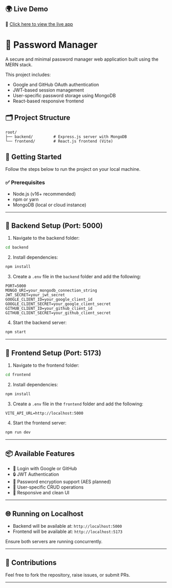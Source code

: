 ## 🌍 Live Demo

🔗 [Click here to view the live app](https://your-live-site-url.com)


# 🔐 Password Manager

A secure and minimal password manager web application built using the MERN stack.

This project includes:

* Google and GitHub OAuth authentication
* JWT-based session management
* User-specific password storage using MongoDB
* React-based responsive frontend

## 🗂 Project Structure

```
root/
├── backend/         # Express.js server with MongoDB
└── frontend/        # React.js frontend (Vite)
```

## 🚀 Getting Started

Follow the steps below to run the project on your local machine.

### ✅ Prerequisites

* Node.js (v16+ recommended)
* npm or yarn
* MongoDB (local or cloud instance)

---

## 🔧 Backend Setup (Port: 5000)

1. Navigate to the backend folder:

```bash
cd backend
```

2. Install dependencies:

```bash
npm install
```

3. Create a `.env` file in the `backend` folder and add the following:

```env
PORT=5000
MONGO_URI=your_mongodb_connection_string
JWT_SECRET=your_jwt_secret
GOOGLE_CLIENT_ID=your_google_client_id
GOOGLE_CLIENT_SECRET=your_google_client_secret
GITHUB_CLIENT_ID=your_github_client_id
GITHUB_CLIENT_SECRET=your_github_client_secret
```

4. Start the backend server:

```bash
npm start
```

---

## 🎨 Frontend Setup (Port: 5173)

1. Navigate to the frontend folder:

```bash
cd frontend
```

2. Install dependencies:

```bash
npm install
```

3. Create a `.env` file in the `frontend` folder and add the following:

```env
VITE_API_URL=http://localhost:5000
```

4. Start the frontend server:

```bash
npm run dev
```

---

## 📦 Available Features

* 🔐 Login with Google or GitHub
* 🔒 JWT Authentication
* 🔑 Password encryption support (AES planned)
* 📁 User-specific CRUD operations
* 🧭 Responsive and clean UI

---

## 🌐 Running on Localhost

* Backend will be available at: `http://localhost:5000`
* Frontend will be available at: `http://localhost:5173`

Ensure both servers are running concurrently.

---

## 🙌 Contributions

Feel free to fork the repository, raise issues, or submit PRs.

---
